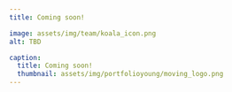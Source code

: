```yaml
---
title: Coming soon!

image: assets/img/team/koala_icon.png
alt: TBD

caption:
  title: Coming soon!
  thumbnail: assets/img/portfolioyoung/moving_logo.png
---
```


